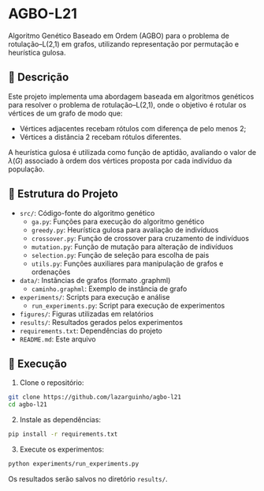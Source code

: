 # AGBO-L21

Algoritmo Genético Baseado em Ordem (AGBO) para o problema de rotulação–L(2,1) em grafos, utilizando representação por permutação e heurística gulosa.

## 📘 Descrição

Este projeto implementa uma abordagem baseada em algoritmos genéticos para resolver o problema de rotulação–L(2,1), onde o objetivo é rotular os vértices de um grafo de modo que:

- Vértices adjacentes recebam rótulos com diferença de pelo menos 2;
- Vértices a distância 2 recebam rótulos diferentes.

A heurística gulosa é utilizada como função de aptidão, avaliando o valor de $\lambda(G)$ associado à ordem dos vértices proposta por cada indivíduo da população.

## 📂 Estrutura do Projeto

- `src/`: Código-fonte do algoritmo genético
  - `ga.py`: Funções para execução do algoritmo genético
  - `greedy.py`: Heurística gulosa para avaliação de indivíduos
  - `crossover.py`: Função de crossover para cruzamento de indivíduos
  - `mutation.py`: Função de mutação para alteração de indivíduos
  - `selection.py`: Função de seleção para escolha de pais
  - `utils.py`: Funções auxiliares para manipulação de grafos e ordenações
- `data/`: Instâncias de grafos (formato .graphml)
  - `caminho.graphml`: Exemplo de instância de grafo
- `experiments/`: Scripts para execução e análise
  - `run_experiments.py`: Script para execução de experimentos
- `figures/`: Figuras utilizadas em relatórios
- `results/`: Resultados gerados pelos experimentos
- `requirements.txt`: Dependências do projeto
- `README.md`: Este arquivo

## 🚀 Execução

1. Clone o repositório:

```bash
git clone https://github.com/lazarguinho/agbo-l21
cd agbo-l21
```

2. Instale as dependências:

```bash
pip install -r requirements.txt
```

3. Execute os experimentos:

```bash
python experiments/run_experiments.py
```

Os resultados serão salvos no diretório `results/`.